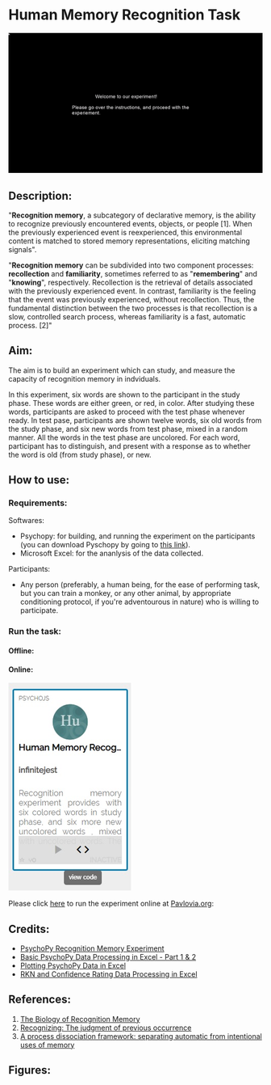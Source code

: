 # Human Memory Recognition Task

![](https://github.com/artisticsynapse/Psychopy-Experiments-/blob/master/Human%20Memory%20Recognition%20Experiment/Images/Psychopy_Advance_Recognition_Memory_Task_GIF.gif)

## Description:

"**Recognition memory**, a subcategory of declarative memory, is the ability to recognize previously encountered events, objects, or people [1]. When the previously experienced event is reexperienced, this environmental content is matched to stored memory representations, eliciting matching signals".

"**Recognition memory** can be subdivided into two component processes: **recollection** and **familiarity**, sometimes referred to as "**remembering**" and "**knowing**", respectively. Recollection is the retrieval of details associated with the previously experienced event. In contrast, familiarity is the feeling that the event was previously experienced, without recollection. Thus, the fundamental distinction between the two processes is that recollection is a slow, controlled search process, whereas familiarity is a fast, automatic process. [2]"

## Aim:
The aim is to build an experiment which can study, and measure the capacity of recognition memory in indviduals. 

In this experiment, six words are shown to the participant in the study phase. These words are either green, or red, in color. After studying these words, participants are asked to proceed with the test phase whenever ready. In test pase, participants are shown twelve words, six old words from the study phase, and six new words from test phase, mixed in a random manner. All the words in the test phase are uncolored. For each word, participant has to distinguish, and present with a response as to whether the word is old (from study phase), or new.

## How to use:
### Requirements: 
Softwares:
- Psychopy: for building, and running the experiment on the participants (you can download Pyschopy by going to [this link](https://www.psychopy.org/download.html)).
- Microsoft Excel: for the ananlysis of the data collected.

Participants:
- Any person (preferably, a human being, for the ease of performing task, but you can train a monkey, or any other animal, by appropriate conditioning protocol, if you're adventourous in nature) who is willing to participate. 

### Run the task: 
 
#### Offline:

#### Online: 
![Pavlovia - Human Recognition Memory Experiment](https://github.com/artisticsynapse/Psychopy-Experiments-/blob/master/Human%20Memory%20Recognition%20Experiment/Images/Pavlovia.jpg)

Please click [here](https://gitlab.pavlovia.org/infinitejest/human-recognition-memory-experiment) to run the experiment online at [Pavlovia.org](https://pavlovia.org/):

  

## Credits:
- [PsychoPy Recognition Memory Experiment](https://www.youtube.com/watch?v=9BqRyut2UZk&list=PL-KTa_GY7VEMehFKqnBgIg48KqbKwSj-a)
- [Basic PsychoPy Data Processing in Excel - Part 1 & 2](https://www.youtube.com/watch?v=jl_0ZY0KFKw&list=PL-KTa_GY7VEMehFKqnBgIg48KqbKwSj-a&index=3)
- [Plotting PsychoPy Data in Excel](https://www.youtube.com/watch?v=yTtRCltfJg0&list=PL-KTa_GY7VEMehFKqnBgIg48KqbKwSj-a&index=5)
- [RKN and Confidence Rating Data Processing in Excel ](https://www.youtube.com/watch?v=NVZOx5d3vRE&list=PL-KTa_GY7VEMehFKqnBgIg48KqbKwSj-a&index=6)

## References:
1. [The Biology of Recognition Memory](http://www.brainrules.net/pdf/JohnMedina_PsychTimes_June08.pdf)
2. [Recognizing: The judgment of previous occurrence](https://doi.org/10.1037%2F0033-295X.87.3.252)
3. [A process dissociation framework: separating automatic from intentional uses of memory](https://doi.org/10.1016%2F0749-596X%2891%2990025-F)
## Figures:


